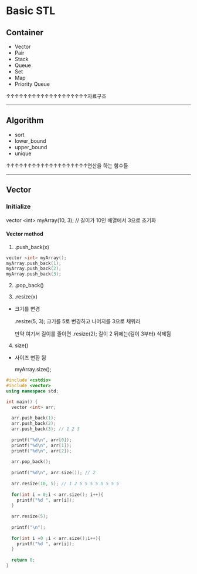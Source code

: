 # Basic STL

## Container

- Vector
- Pair
- Stack
- Queue
- Set
- Map
- Priority Queue

↑↑↑↑↑↑↑↑↑↑↑↑↑↑↑↑↑↑↑자료구조

--------------------------------------

## Algorithm

- sort
- lower_bound
- upper_bound
- unique

↑↑↑↑↑↑↑↑↑↑↑↑↑↑↑↑↑↑↑연산을 하는 함수들

---

## Vector

### Initialize

vector \<int> myArray(10, 3); // 길이가 10인 배열에서 3으로 초기화

#### Vector method

1.  .push_back(x)

   ```c++
   vector <int> myArray();
   myArray.push_back(1);
   myArray.push_back(2);
   myArray.push_back(3);
   ```

2.  .pop_back()

3.  .resize(x)

   - 크기를 변경

      .resize(5, 3); 크기를 5로 변경하고 나머지를 3으로 채워라

     만약 여기서 길이를 줄이면 .resize(2); 길이 2 뒤에는(길이 3부터) 삭제됨

4.  size()

   - 사이즈 변환 됨

     myArray.size(); 

```c++
#include <cstdio>
#include <vector>
using namespace std;

int main() {
  vector <int> arr;
  
  arr.push_back(1);
  arr.push_back(2);
  arr.push_back(3); // 1 2 3
  
  printf("%d\n", arr[0]);
  printf("%d\n", arr[1]);
  printf("%d\n", arr[2]);
  
  arr.pop_back();
  
  printf("%d\n", arr.size()); // 2
  
  arr.resize(10, 5); // 1 2 5 5 5 5 5 5 5 5
  
  for(int i = 0;i < arr.size(); i++){
    printf("%d ", arr[i]);
  }
  
  arr.resize(5);
  
  printf("\n");
  
  for(int i =0 ;i < arr.size();i++){
    printf("%d ", arr[i]);
  }
  
  return 0;
}
```

